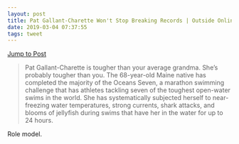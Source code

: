 ```yaml
---
layout: post
title: Pat Gallant-Charette Won't Stop Breaking Records | Outside Online
date: 2019-03-04 07:37:55
tags: tweet
---
```

[Jump to Post](https://www.outsideonline.com/2390652/marathon-swimmer-pat-gallant-charette)

> Pat Gallant-Charette is tougher than your average grandma. She’s probably tougher than you. The 68-year-old Maine native has completed the majority of the Oceans Seven, a marathon swimming challenge that has athletes tackling seven of the toughest open-water swims in the world. She has systematically subjected herself to near-freezing water temperatures, strong currents, shark attacks, and blooms of jellyfish during swims that have her in the water for up to 24 hours.

Role model. 
